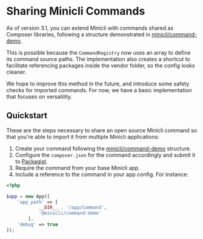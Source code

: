 # Sharing Minicli Commands

As of version 3.1, you can extend Minicli with commands shared as Composer libraries, following a structure demonstrated in [minicli/command-demo](https://github.com/minicli/command-demo).

This is possible because the `CommandRegistry` now uses an array to define its command source paths. The implementation also creates a shortcut to facilitate referencing packages inside the vendor folder, so the config looks cleaner.

We hope to improve this method in the future, and introduce some safety checks for imported commands. For now, we have a basic implementation that focuses on versatility.

## Quickstart

These are the steps necessary to share an open source Minicli command so that you're able to import it from multiple Minicli applications:

1. Create your command following the [minicli/command-demo](https://github.com/minicli/command-demo) structure.
2. Configure the `composer.json` for the command accordingly and submit it to [Packagist](https://packagist.org).
3. Require the command from your base Minicli app.
4. Include a reference to the command in your app config. For instance:

```php
<?php

$app = new App([
    'app_path' => [
            __DIR__ . '/app/Command',
            '@minicli/command-demo'
        ],
    'debug' => true
]);

```